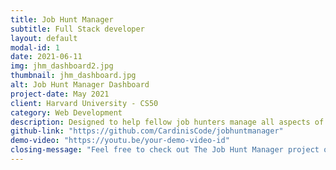 ```yaml
---
title: Job Hunt Manager
subtitle: Full Stack developer
layout: default
modal-id: 1
date: 2021-06-11
img: jhm_dashboard2.jpg
thumbnail: jhm_dashboard.jpg
alt: Job Hunt Manager Dashboard
project-date: May 2021
client: Harvard University - CS50
category: Web Development
description: Designed to help fellow job hunters manage all aspects of the job hunt process, all in 1 place. Store all your job applications, upcoming interviews, interview preparation, notes, and your professional contacts (individual & business). Features include application tracking, interview scheduling, contact management, and progress analytics.
github-link: "https://github.com/CardinisCode/jobhuntmanager"
demo-video: "https://youtu.be/your-demo-video-id"
closing-message: "Feel free to check out The Job Hunt Manager project on: "
---
```

